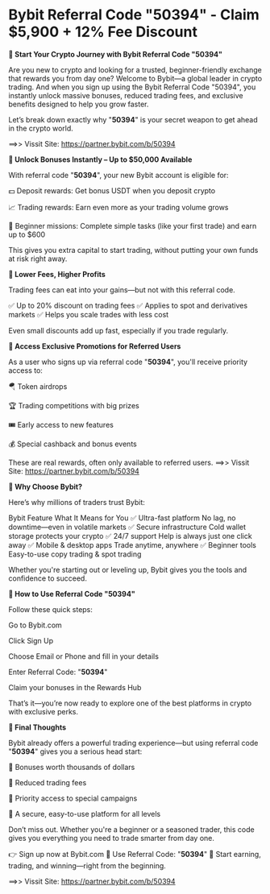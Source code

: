 # Bybit Referral Code "50394" - Claim $5,900 + 12% Fee Discount

**💸 Start Your Crypto Journey with Bybit Referral Code "50394"**

Are you new to crypto and looking for a trusted, beginner-friendly exchange that rewards you from day one? Welcome to Bybit—a global leader in crypto trading. And when you sign up using the Bybit Referral Code "50394", you instantly unlock massive bonuses, reduced trading fees, and exclusive benefits designed to help you grow faster.

Let’s break down exactly why "**50394**" is your secret weapon to get ahead in the crypto world.

==>> Vissit Site: https://partner.bybit.com/b/50394

**🎁 Unlock Bonuses Instantly – Up to $50,000 Available**

With referral code "**50394**", your new Bybit account is eligible for:

💵 Deposit rewards: Get bonus USDT when you deposit crypto

📈 Trading rewards: Earn even more as your trading volume grows

🎯 Beginner missions: Complete simple tasks (like your first trade) and earn up to $600

This gives you extra capital to start trading, without putting your own funds at risk right away.

**🔻 Lower Fees, Higher Profits**

Trading fees can eat into your gains—but not with this referral code.

✅ Up to 20% discount on trading fees
✅ Applies to spot and derivatives markets
✅ Helps you scale trades with less cost

Even small discounts add up fast, especially if you trade regularly.

**🎯 Access Exclusive Promotions for Referred Users**

As a user who signs up via referral code "**50394**", you'll receive priority access to:

🪂 Token airdrops

🏆 Trading competitions with big prizes

🎟️ Early access to new features

💰 Special cashback and bonus events

These are real rewards, often only available to referred users.
==>> Vissit Site: https://partner.bybit.com/b/50394


**🔐 Why Choose Bybit?**

Here’s why millions of traders trust Bybit:

Bybit Feature	What It Means for You
✅ Ultra-fast platform	No lag, no downtime—even in volatile markets
✅ Secure infrastructure	Cold wallet storage protects your crypto
✅ 24/7 support	Help is always just one click away
✅ Mobile & desktop apps	Trade anytime, anywhere
✅ Beginner tools	Easy-to-use copy trading & spot trading

Whether you're starting out or leveling up, Bybit gives you the tools and confidence to succeed.

**📌 How to Use Referral Code "50394"**

Follow these quick steps:

Go to Bybit.com

Click Sign Up

Choose Email or Phone and fill in your details

Enter Referral Code: "**50394**"

Claim your bonuses in the Rewards Hub

That’s it—you’re now ready to explore one of the best platforms in crypto with exclusive perks.

**🚀 Final Thoughts**

Bybit already offers a powerful trading experience—but using referral code "**50394**" gives you a serious head start:

🎁 Bonuses worth thousands of dollars

🔻 Reduced trading fees

🎯 Priority access to special campaigns

💼 A secure, easy-to-use platform for all levels

Don’t miss out. Whether you're a beginner or a seasoned trader, this code gives you everything you need to trade smarter from day one.

👉 Sign up now at Bybit.com
🔑 Use Referral Code: "**50394**"
💸 Start earning, trading, and winning—right from the beginning.

==>> Vissit Site: https://partner.bybit.com/b/50394


